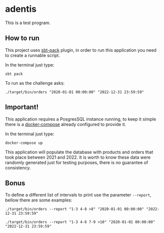 # adentis


This is a test program.

## How to run

This project uses [sbt-pack](https://github.com/xerial/sbt-pack) plugin, in order to run this application you need to create a runnable script.


In the terminal just type:

```
sbt pack
```

To run as the challenge asks:

```
./target/bin/orders "2020-01-01 00:00:00" "2022-12-31 23:59:59"
```

## Important!

This application requires a PosgresSQL instance running, to keep it simple there is a [docker-compose](https://docs.docker.com/compose/) already configured to provide it.

In the terminal just type:

```
docker-compose up
```

This application will populate the database with products and orders that took place between 2021 and 2022. It is worth
to know these data were randomly generated just for testing purposes, there is no guarantee of consistency.


## Bonus

To define a different list of intervals to print use the parameter `--report`, bellow there are some examples:

```
./target/bin/orders --report "1-3 4-8 >8" "2020-01-01 00:00:00" "2022-12-31 23:59:59"

./target/bin/orders --report "1-3 4-6 7-9 >10" "2020-01-01 00:00:00" "2022-12-31 23:59:59"

```